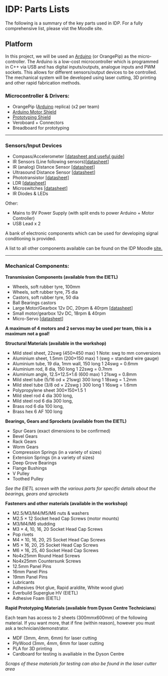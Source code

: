 # IDP: Parts Lists

The following is a summary of the key parts used in IDP.  For a fully comprehensive list, please vist the Moodle site. 

## Platform

In this project, we will be used an [Arduino](https://www.arduino.cc/en/Guide/HomePage) (or OrangePip) as the micro-controller.  The Arduino is a low-cost microcontroller which is programmed in C++ via USB and has digital inputs/outputs, analogue inputs and PWM sockets.  This allows for different sensors/output devices to be controlled.  The mechanical system will be developed using laser cutting, 3D printing and other rapid fabrication methods.


### Microcontroller & Drivers:

* OrangePip ([Arduino](https://store.arduino.cc/arduino-uno-rev3) replica) (x2 per team)
* [Arduino Motor Shield](https://www.adafruit.com/product/1438)
* [Prototyping Shield](https://store.arduino.cc/arduino-mega-proto-shield-rev3-pcb)
* Veroboard + Connectors
* Breadboard for prototyping

---

### Sensors/Input Devices

* Compass/Accelerometer [[datasheet and useful guide](https://www.adafruit.com/product/1746)]
* IR Sensors (Line following sensors)[[datasheet](https://cpc.farnell.com/optek-technology/opb704/optoswitch-reflective/dp/SC01254)]
* IR (analog) Distance Sensor [[datasheet]](https://uk.farnell.com/sharp/gp2y0a41sk0f/sensor-distance-analogue-output/dp/1618431?CMP=KNC-GUK-GEN-SHOPPING-1618431&CAGPSPN=pla&gross_price=true&CAWELAID=120173390000066478&CATCI=aud-157604796549:pla-57456869170&CAAGID=14406255429)
* Ultrasound Distance Sensor [[datasheet](https://www.rapidonline.com/trusens-hc-sr504-ultrasonic-ranging-module-74-1109)]
* Phototransistor [[datasheet]](https://docs-emea.rs-online.com/webdocs/0028/0900766b8002888b.pdf)
* LDR [[datasheet]](http://www.farnell.com/datasheets/409710.pdf?_ga=2.28758908.1578032019.1541274807-561042384.1536758187)
* Microswitches [[datasheet]](http://www.farnell.com/datasheets/1564547.pdf)
*  IR Diodes & LEDs

Other:
* Mains to 9V Power Supply (with split ends to power Arduino + Motor Controller)
* USB Lead x 2

A bank of electronic components which can be used for developing signal conditioning is provided.

A list to all other components available can be found on the IDP Moodle [site.](https://www.vle.cam.ac.uk/course/view.php?id=163282)

---
### Mechanical Components:

**Transmission Components (available from the EIETL)**

* Wheels, soft rubber tyre, 100mm
* Wheels, soft rubber tyre, 75 dia
* Castors, soft rubber tyre, 50 dia
* Ball Bearings castors
* Large Motor/Gearbox 12v DC, 20rpm & 40rpm [[datasheet](https://uk.rs-online.com/web/p/dc-geared-motors/9158943/)]
* Small motor/gearbox 12v DC, 18rpm & 40rpm
* Micro-Servo [[datasheet](https://www.rapidonline.com/RVFM-Tower-Pro-SG90-Mini-Servo-37-1330?IncVat=1&pdg=kwd-293946777986:cmp-810438953:adg-43544079578:crv-192262852978:pid-37-1330&gclid=CjwKCAjwpeXeBRA6EiwAyoJPKmyNqotzf16oB_y2rpUGpWXDO7jOsTNtAsRSg5kqLFbl7uoxL1R7VxoCFVkQAvD_BwE)]

**A maximum of 4 motors and 2 servos may be used per team, this is a maximum not a goal!**

**Structural Materials (available in the workshop)**

* Mild steel sheet, 22swg (450×450 max) 1 Note: swg to mm conversions
* Aluminium sheet, 1.5mm (200×150 max) 1 (swg = standard wire
gauge)
* Aluminium tube, 19 dia, 1mm wall, 150 long 1 24swg = 0.6mm
* Aluminium rod, 8 dia, 150 long 1 22swg = 0.7mm
* Aluminium angle, 12.5×12.5×1.6 (600 max) 1 21swg = 0.8mm
* Mild steel tube (5/16 od × 21swg) 300 long 1 18swg = 1.2mm
* Mild steel tube (3/8 od × 22swg ) 300 long 1 16swg = 1.6mm
* Polypropylene sheet 300×150×1.5 1
* Mild steel rod 4 dia 300 long,
* Mild steel rod 6 dia 300 long,
* Brass rod 6 dia 100 long,
* Brass hex 6 AF 100 long


**Bearings, Gears and Sprockets (available from the  EIETL)**

* Spur Gears (exact dimensions to be confirmed)
* Bevel Gears
* Rack Gears
* Worm Gears
* Compression Springs (in a variety of sizes)
* Extension Springs (in a variety of sizes)
* Deep Grove Bearings
* Flange Bushings
* V Pulley
* Toothed Pulley

*See the EIETL screen with the various parts for specific details about the bearings, gears and sprockets*

**Fasteners and other materials (available in the workshop)**

* M2.5/M3/M4/M5/M6 nuts & washers
* M2.5 × 12 Socket head Cap Screws (motor mounts)
* M3/M4/M6 studding
* M3 × 4, 10, 16, 20 Socket Head Cap Screws
* Pop rivets
* M4 × 10, 16, 20, 25 Socket Head Cap Screws
* M5 × 16, 20, 25 Socket Head Cap Screws
* M6 × 16, 25, 40 Socket Head Cap Screws
* No4x25mm Round Head Screws
* No4x25mm Countersunk Screws
* 12.5mm Panel Pins
* 16mm Panel Pins
* 19mm Panel Pins
* Lubricants
* Adhesives (Hot glue, Rapid araldite, White wood glue)
* Everbuild Superglue HV (EIETL)
* Adhesive Foam (EIETL)


**Rapid Prototyping Materials (available from Dyson Centre Technicians**)

Each team has access to 2 sheets (300mmx600mm) of the following material.  If you want more, that if fine (within reason), however you must ask a technician/demonstrator.

* MDF (3mm, 4mm, 6mm) for laser cutting
* PlyWood (3mm, 4mm, 6mm for laser cutting
* PLA for 3D printing
* Cardboard for testing is availiable in the Dyson Centre

*Scraps of these materials for testing can also be found in the laser cutter area*
